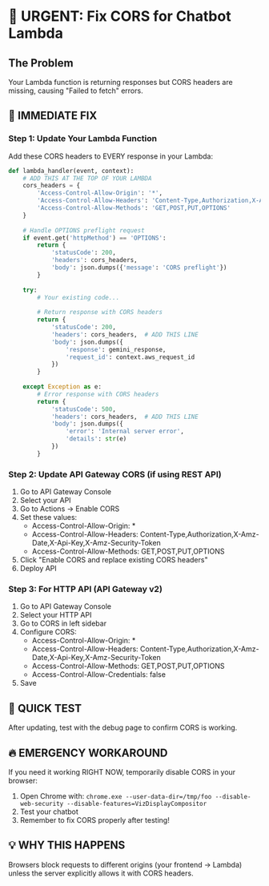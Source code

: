 # 🚨 URGENT: Fix CORS for Chatbot Lambda

## The Problem
Your Lambda function is returning responses but CORS headers are missing, causing "Failed to fetch" errors.

## 🔧 IMMEDIATE FIX

### Step 1: Update Your Lambda Function
Add these CORS headers to EVERY response in your Lambda:

```python
def lambda_handler(event, context):
    # ADD THIS AT THE TOP OF YOUR LAMBDA
    cors_headers = {
        'Access-Control-Allow-Origin': '*',
        'Access-Control-Allow-Headers': 'Content-Type,Authorization,X-Amz-Date,X-Api-Key,X-Amz-Security-Token',
        'Access-Control-Allow-Methods': 'GET,POST,PUT,OPTIONS'
    }
    
    # Handle OPTIONS preflight request
    if event.get('httpMethod') == 'OPTIONS':
        return {
            'statusCode': 200,
            'headers': cors_headers,
            'body': json.dumps({'message': 'CORS preflight'})
        }
    
    try:
        # Your existing code...
        
        # Return response with CORS headers
        return {
            'statusCode': 200,
            'headers': cors_headers,  # ADD THIS LINE
            'body': json.dumps({
                'response': gemini_response,
                'request_id': context.aws_request_id
            })
        }
        
    except Exception as e:
        # Error response with CORS headers
        return {
            'statusCode': 500,
            'headers': cors_headers,  # ADD THIS LINE
            'body': json.dumps({
                'error': 'Internal server error',
                'details': str(e)
            })
        }
```

### Step 2: Update API Gateway CORS (if using REST API)
1. Go to API Gateway Console
2. Select your API
3. Go to Actions → Enable CORS
4. Set these values:
   - Access-Control-Allow-Origin: *
   - Access-Control-Allow-Headers: Content-Type,Authorization,X-Amz-Date,X-Api-Key,X-Amz-Security-Token
   - Access-Control-Allow-Methods: GET,POST,PUT,OPTIONS
5. Click "Enable CORS and replace existing CORS headers"
6. Deploy API

### Step 3: For HTTP API (API Gateway v2)
1. Go to API Gateway Console
2. Select your HTTP API
3. Go to CORS in left sidebar
4. Configure CORS:
   - Access-Control-Allow-Origin: *
   - Access-Control-Allow-Headers: Content-Type,Authorization,X-Amz-Date,X-Api-Key,X-Amz-Security-Token
   - Access-Control-Allow-Methods: GET,POST,PUT,OPTIONS
   - Access-Control-Allow-Credentials: false
5. Save

## 🚀 QUICK TEST
After updating, test with the debug page to confirm CORS is working.

## 🔥 EMERGENCY WORKAROUND
If you need it working RIGHT NOW, temporarily disable CORS in your browser:
1. Open Chrome with: `chrome.exe --user-data-dir=/tmp/foo --disable-web-security --disable-features=VizDisplayCompositor`
2. Test your chatbot
3. Remember to fix CORS properly after testing!

## 💡 WHY THIS HAPPENS
Browsers block requests to different origins (your frontend → Lambda) unless the server explicitly allows it with CORS headers.

